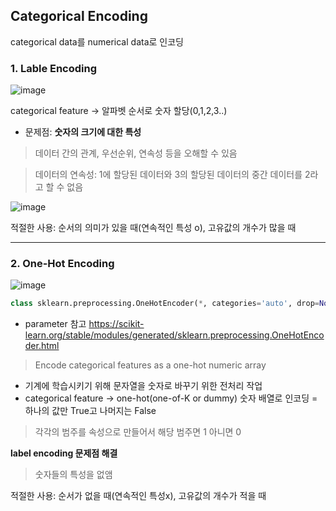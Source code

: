 ## Categorical Encoding
categorical data를 numerical data로 인코딩
### 1. Lable Encoding
![image](https://user-images.githubusercontent.com/80238096/112104663-d5c70780-8bee-11eb-8c16-60b019e169ee.png)

categorical feature -> 알파벳 순서로 숫자 할당(0,1,2,3..)
* 문제점: __숫자의 크기에 대한 특성__

>데이터 간의 관계, 우선순위, 연속성 등을 오해할 수 있음

>데이터의 연속성: 1에 할당된 데이터와 3의 할당된 데이터의 중간 데이터를 2라고 할 수 없음

![image](https://user-images.githubusercontent.com/80238096/112104285-59ccbf80-8bee-11eb-8688-540c6dad7307.png)

적절한 사용: 순서의 의미가 있을 때(연속적인 특성 o), 고유값의 개수가 많을 때
___
### 2. One-Hot Encoding
![image](https://user-images.githubusercontent.com/80238096/112104343-6cdf8f80-8bee-11eb-9e76-ea8ed8377a8a.png)

```python
class sklearn.preprocessing.OneHotEncoder(*, categories='auto', drop=None, sparse=True, dtype=<class 'numpy.float64'>, handle_unknown='error')
```
- parameter 참고
https://scikit-learn.org/stable/modules/generated/sklearn.preprocessing.OneHotEncoder.html

> Encode categorical features as a one-hot numeric array

- 기계에 학습시키기 위해 문자열을 숫자로 바꾸기 위한 전처리 작업
- categorical feature -> one-hot(one-of-K or dummy) 숫자 배열로 인코딩 = 하나의 값만 True고 나머지는 False
> 각각의 범주를 속성으로 만들어서 해당 범주면 1 아니면 0

__label encoding 문제점 해결__
> 숫자들의 특성을 없앰

적절한 사용: 순서가 없을 때(연속적인 특성x), 고유값의 개수가 적을 때
